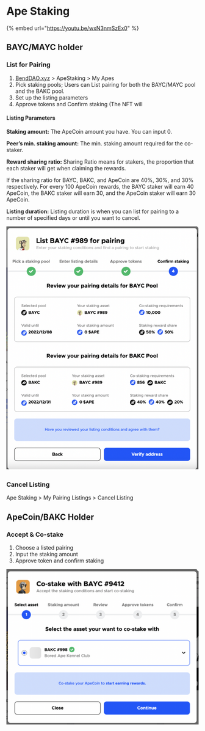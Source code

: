 # Ape Staking

{% embed url="https://youtu.be/wxN3nmSzEx0" %}

## BAYC/MAYC holder

### List for Pairing

1. [BendDAO.xyz](https://www.benddao.xyz/) > ApeStaking > My Apes
2. Pick staking pools; Users can List pairing for both the BAYC/MAYC pool and the BAKC pool.
3. Set up the listing parameters
4. Approve tokens and Confirm staking (The NFT will

#### **Listing Parameters**

**Staking amount:** The ApeCoin amount you have. You can input 0.

**Peer’s min. staking amount:** The min. staking amount required for the co-staker.

**Reward sharing ratio:** Sharing Ratio means for stakers, the proportion that each staker will get when claiming the rewards.

If the sharing ratio for BAYC, BAKC, and ApeCoin are 40%, 30%, and 30% respectively. For every 100 ApeCoin rewards, the BAYC staker will earn 40 ApeCoin, the BAKC staker will earn 30, and the ApeCoin staker will earn 30 ApeCoin.&#x20;

**Listing duration:** Listing duration is when you can list for pairing to a number of specified days or until you want to cancel.

<img src="../.gitbook/assets/image (4).png" alt="" data-size="original">

### Cancel Listing

Ape Staking > My Pairing Listings > Cancel Listing

## ApeCoin/BAKC Holder

### Accept & Co-stake

1. Choose a listed pairing
2. Input the staking amount
3. Approve token and confirm staking

![](../.gitbook/assets/image.png)

